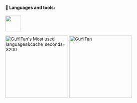 #### 🔧 Languages and tools:

<img height="50" src="https://skillicons.dev/icons?i=java,python,mysql,docker,vue,html,js,css&perline=10" />
<p align="left">
  <img src="https://github-readme-stats.vercel.app/api/top-langs?username=wells2333&show_icons=true&count_private=true&layout=compact&hide_border=false" alt="GuYiTan's Most used languages&cache_seconds=3200" height="200"/>
  <img src="https://github-readme-stats.vercel.app/api?username=wells2333&show_icons=true&theme=gotham" alt="GuYiTan" height="200"/>
</p>





